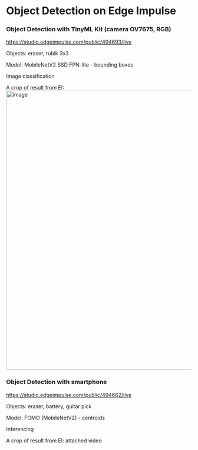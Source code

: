 # Object Detection on Edge Impulse
### Object Detection with TinyML Kit (camera OV7675, RGB)
https://studio.edgeimpulse.com/public/494693/live

Objects: eraser, rubik 3x3

Model: MobileNetV2 SSD FPN-lite - bounding boxes

Image classification

A crop of result from EI:
<img width="758" alt="image" src="https://github.com/user-attachments/assets/4cde14c3-b779-458e-8bf5-dacf937fd899">


### Object Detection with smartphone
https://studio.edgeimpulse.com/public/494662/live

Objects: eraser, battery, guitar pick

Model: FOMO (MobileNetV2) - centroids

Inferencing

A crop of result from EI: attached video
